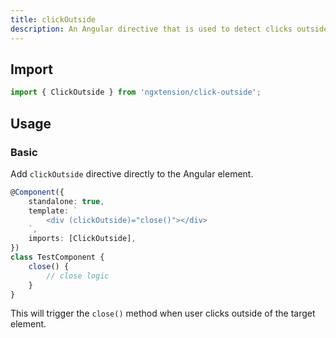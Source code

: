 ```yaml
---
title: clickOutside
description: An Angular directive that is used to detect clicks outside the element.
---
```


## Import

```ts
import { ClickOutside } from 'ngxtension/click-outside';
```

## Usage

### Basic

Add `clickOutside` directive directly to the Angular element.

```ts
@Component({
	standalone: true,
	template: `
		<div (clickOutside)="close()"></div>
	`,
	imports: [ClickOutside],
})
class TestComponent {
	close() {
		// close logic
	}
}
```

This will trigger the `close()` method when user clicks outside of the target element.
